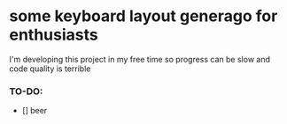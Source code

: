 # some keyboard layout generago for enthusiasts

I'm developing this project in my free time so progress can be slow and code quality is terrible

### TO-DO:
- [] beer

